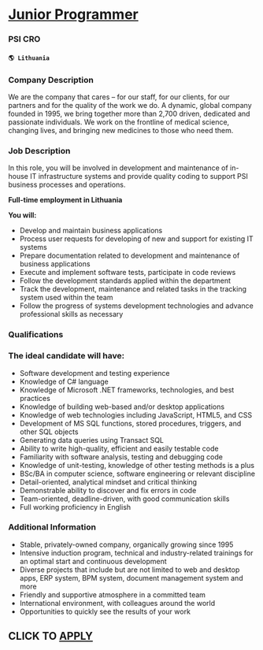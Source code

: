 # [Junior Programmer](https://www.remotewlb.com/apply/junior-programmer)  
### PSI CRO  
#### `🌎 Lithuania`  

### Company Description

We are the company that cares – for our staff, for our clients, for our partners and for the quality of the work we do. A dynamic, global company founded in 1995, we bring together more than 2,700 driven, dedicated and passionate individuals. We work on the frontline of medical science, changing lives, and bringing new medicines to those who need them.

### Job Description

In this role, you will be involved in development and maintenance of in-house IT infrastructure systems and provide quality coding to support PSI business processes and operations.  
  
 **Full-time employment in Lithuania**  
  
 **You will:**

  * Develop and maintain business applications
  * Process user requests for developing of new and support for existing IT systems
  * Prepare documentation related to development and maintenance of business applications
  * Execute and implement software tests, participate in code reviews
  * Follow the development standards applied within the department
  * Track the development, maintenance and related tasks in the tracking system used within the team
  * Follow the progress of systems development technologies and advance professional skills as necessary

### Qualifications

### The ideal candidate will have:

  * Software development and testing experience
  * Knowledge of C# language
  * Knowledge of Microsoft .NET frameworks, technologies, and best practices
  * Knowledge of building web-based and/or desktop applications
  * Knowledge of web technologies including JavaScript, HTML5, and CSS
  * Development of MS SQL functions, stored procedures, triggers, and other SQL objects
  * Generating data queries using Transact SQL
  * Ability to write high-quality, efficient and easily testable code
  * Familiarity with software analysis, testing and debugging code
  * Knowledge of unit-testing, knowledge of other testing methods is a plus
  * BSc/BA in computer science, software engineering or relevant discipline
  * Detail-oriented, analytical mindset and critical thinking
  * Demonstrable ability to discover and fix errors in code
  * Team-oriented, deadline-driven, with good communication skills
  * Full working proficiency in English

### Additional Information

  * Stable, privately-owned company, organically growing since 1995
  * Intensive induction program, technical and industry-related trainings for an optimal start and continuous development
  * Diverse projects that include but are not limited to web and desktop apps, ERP system, BPM system, document management system and more
  * Friendly and supportive atmosphere in a committed team
  * International environment, with colleagues around the world
  * Opportunities to quickly see the results of your work

  
## CLICK TO [APPLY](https://www.remotewlb.com/apply/junior-programmer)

